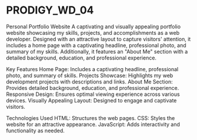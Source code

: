 # PRODIGY_WD_04
Personal Portfolio Website
A captivating and visually appealing portfolio website showcasing my skills, projects, and accomplishments as a web developer. Designed with an attractive layout to capture visitors' attention, it includes a home page with a captivating headline, professional photo, and summary of my skills. Additionally, it features an "About Me" section with a detailed background, education, and professional experience.

Key Features
Home Page: Includes a captivating headline, professional photo, and summary of skills.
Projects Showcase: Highlights my web development projects with descriptions and links.
About Me Section: Provides detailed background, education, and professional experience.
Responsive Design: Ensures optimal viewing experience across various devices.
Visually Appealing Layout: Designed to engage and captivate visitors.

Technologies Used
HTML: Structures the web pages.
CSS: Styles the website for an attractive appearance.
JavaScript: Adds interactivity and functionality as needed.
